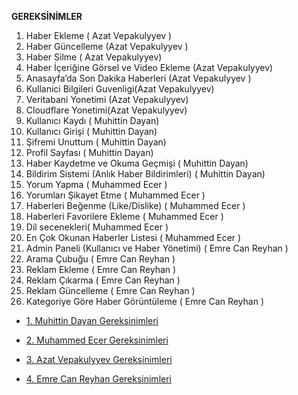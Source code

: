 ﻿**GEREKSİNİMLER** 

1. Haber Ekleme ( Azat Vepakulyyev )
2. Haber Güncelleme (Azat Vepakulyyev )
3. Haber Silme ( Azat Vepakulyyev)
4. Haber İçeriğine Görsel ve Video Ekleme (Azat Vepakulyyev)
5. Anasayfa’da Son Dakika Haberleri (Azat Vepakulyyev )
6. Kullanici Bilgileri Guvenligi(Azat Vepakulyyev)
7. Veritabani Yonetimi (Azat Vepakulyyev)
8. Cloudflare Yonetimi(Azat Vepakulyyev)
9. Kullanıcı Kaydı   ( Muhittin Dayan)
10. Kullanıcı Girişi  ( Muhittin Dayan)
11. Şifremi Unuttum ( Muhittin Dayan)
12. Profil Sayfası ( Muhittin Dayan)
13. Haber Kaydetme ve Okuma Geçmişi ( Muhittin Dayan)
14. Bildirim Sistemi (Anlık Haber Bildirimleri) ( Muhittin Dayan)
15. Yorum Yapma  ( Muhammed Ecer )
16. Yorumları Şikayet Etme ( Muhammed Ecer )
17. Haberleri Beğenme (Like/Dislike) ( Muhammed Ecer )
18. Haberleri Favorilere Ekleme ( Muhammed Ecer )
19. Dil secenekleri( Muhammed Ecer )
20. En Çok Okunan Haberler Listesi ( Muhammed Ecer )
21. Admin Paneli (Kullanıcı ve Haber Yönetimi) ( Emre Can Reyhan )
22. Arama Çubuğu ( Emre Can Reyhan )
23. Reklam Ekleme ( Emre Can Reyhan )
24. Reklam Çıkarma ( Emre Can Reyhan )
25. Reklam Güncelleme ( Emre Can Reyhan )
26. Kategoriye Göre Haber Görüntüleme ( Emre Can Reyhan )



- [1. Muhittin Dayan Gereksinimleri](MuhittinDayan.md)

- [2. Muhammed Ecer Gereksinimleri](MuhammedEcer.md)

- [3. Azat Vepakulyyev Gereksinimleri](AzatVepakulyyev-Gereksinimler.md)

- [4. Emre Can Reyhan Gereksinimleri](EmreCanReyhan.md)
